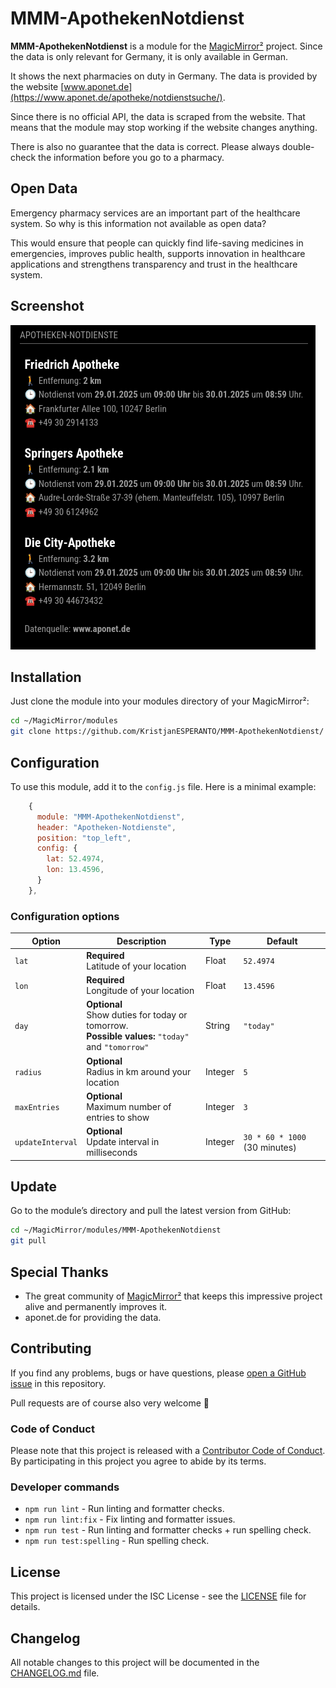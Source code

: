 # MMM-ApothekenNotdienst

**MMM-ApothekenNotdienst** is a module for the [MagicMirror²](https://github.com/MagicMirrorOrg/MagicMirror) project. Since the data is only relevant for Germany, it is only available in German.

It shows the next pharmacies on duty in Germany. The data is provided by the website [www.aponet.de](https://www.aponet.de/apotheke/notdienstsuche/).

Since there is no official API, the data is scraped from the website. That means that the module may stop working if the website changes anything.

There is also no guarantee that the data is correct. Please always double-check the information before you go to a pharmacy.

## Open Data

Emergency pharmacy services are an important part of the healthcare system. So why is this information not available as open data?

This would ensure that people can quickly find life-saving medicines in emergencies, improves public health, supports innovation in healthcare applications and strengthens transparency and trust in the healthcare system.

## Screenshot

![screenshot](screenshot.png)

## Installation

Just clone the module into your modules directory of your MagicMirror²:

```bash
cd ~/MagicMirror/modules
git clone https://github.com/KristjanESPERANTO/MMM-ApothekenNotdienst/
```

## Configuration

To use this module, add it to the `config.js` file. Here is a minimal example:

```javascript
    {
      module: "MMM-ApothekenNotdienst",
      header: "Apotheken-Notdienste",
      position: "top_left",
      config: {
        lat: 52.4974,
        lon: 13.4596,
      }
    },
```

### Configuration options

| Option           | Description                                                                                             | Type    | Default                       |
| ---------------- | ------------------------------------------------------------------------------------------------------- | ------- | ----------------------------- |
| `lat`            | **Required**<br>Latitude of your location                                                               | Float   | `52.4974`                     |
| `lon`            | **Required**<br>Longitude of your location                                                              | Float   | `13.4596`                     |
| `day`            | **Optional**<br>Show duties for today or tomorrow. <br> **Possible values:** `"today"` and `"tomorrow"` | String  | `"today"`                     |
| `radius`         | **Optional**<br>Radius in km around your location                                                       | Integer | `5`                           |
| `maxEntries`     | **Optional**<br>Maximum number of entries to show                                                       | Integer | `3`                           |
| `updateInterval` | **Optional**<br>Update interval in milliseconds                                                         | Integer | `30 * 60 * 1000` (30 minutes) |

## Update

Go to the module’s directory and pull the latest version from GitHub:

```bash
cd ~/MagicMirror/modules/MMM-ApothekenNotdienst
git pull
```

## Special Thanks

- The great community of [MagicMirror²](https://github.com/MagicMirrorOrg/MagicMirror) that keeps this impressive project alive and permanently improves it.
- aponet.de for providing the data.

## Contributing

If you find any problems, bugs or have questions, please [open a GitHub issue](https://github.com/KristjanESPERANTO/MMM-ApothekenNotdienst/issues) in this repository.

Pull requests are of course also very welcome 🙂

### Code of Conduct

Please note that this project is released with a [Contributor Code of Conduct](CODE_OF_CONDUCT.md). By participating in this project you agree to abide by its terms.

### Developer commands

- `npm run lint` - Run linting and formatter checks.
- `npm run lint:fix` - Fix linting and formatter issues.
- `npm run test` - Run linting and formatter checks + run spelling check.
- `npm run test:spelling` - Run spelling check.

## License

This project is licensed under the ISC License - see the [LICENSE](LICENSE.md) file for details.

## Changelog

All notable changes to this project will be documented in the [CHANGELOG.md](./CHANGELOG.md) file.
